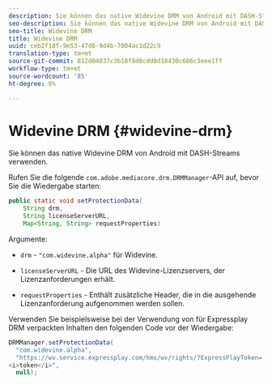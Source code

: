 ```yaml
---
description: Sie können das native Widevine DRM von Android mit DASH-Streams verwenden.
seo-description: Sie können das native Widevine DRM von Android mit DASH-Streams verwenden.
seo-title: Widevine DRM
title: Widevine DRM
uuid: ceb2f18f-9e53-47d6-9d4b-7004ac1d22c9
translation-type: tm+mt
source-git-commit: 812d04037c3b18f8d8cdd0d18430c686c3eee1ff
workflow-type: tm+mt
source-wordcount: '85'
ht-degree: 0%

---
```



# Widevine DRM {#widevine-drm}

Sie können das native Widevine DRM von Android mit DASH-Streams verwenden.

Rufen Sie die folgende `com.adobe.mediacore.drm.DRMManager`-API auf, bevor Sie die Wiedergabe starten:

```java
public static void setProtectionData( 
    String drm,  
    String licenseServerURL,   
    Map<String, String> requestProperties)
```

Argumente:

* `drm` -  `"com.widevine.alpha"` für Widevine.

* `licenseServerURL` - Die URL des Widevine-Lizenzservers, der Lizenzanforderungen erhält.
* `requestProperties` - Enthält zusätzliche Header, die in die ausgehende Lizenzanforderung aufgenommen werden sollen.

Verwenden Sie beispielsweise bei der Verwendung von für Expressplay DRM verpackten Inhalten den folgenden Code vor der Wiedergabe:

```java
DRMManager.setProtectionData( 
  "com.widevine.alpha",  
  "https://wv.service.expressplay.com/hms/wv/rights/?ExpressPlayToken= 
<i>token</i>",  
  null); 
```

